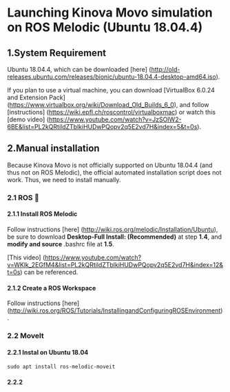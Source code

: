 # Launching Kinova Movo simulation on ROS Melodic (Ubuntu 18.04.4)


## 1.System Requirement

Ubuntu 18.04.4, which can be downloaded [here] (http://old-releases.ubuntu.com/releases/bionic/ubuntu-18.04.4-desktop-amd64.iso).

If you plan to use a virtual machine, you can download [VirtualBox 6.0.24 and Extension Pack] (https://www.virtualbox.org/wiki/Download_Old_Builds_6_0), and follow [instructions] (https://wiki.epfl.ch/roscontrol/virtualboxmac) or
watch this [demo video] (https://www.youtube.com/watch?v=JzSOIW2-6BE&list=PL2kQRtildZTblkiHUDwPQopv2q5E2vd7H&index=5&t=0s).



## 2.Manual installation

Because Kinova Movo is not officially supported on Ubuntu 18.04.4 (and thus not on ROS Melodic), the official automated installation script does not work. Thus, we need to install manually.

### 2.1 ROS 

#### 2.1.1 Install ROS Melodic

Follow instructions [here] (http://wiki.ros.org/melodic/Installation/Ubuntu), be sure to download **Desktop-Full Install: (Recommended)** at step **1.4**, and **modify and source** .bashrc file at  **1.5**.

[This video] (https://www.youtube.com/watch?v=WKlk_2EGfM4&list=PL2kQRtildZTblkiHUDwPQopv2q5E2vd7H&index=12&t=0s) can be referenced.

#### 2.1.2 Create a ROS Workspace

Follow instructions [here] (http://wiki.ros.org/ROS/Tutorials/InstallingandConfiguringROSEnvironment).


### 2.2 MoveIt

#### 2.2.1 Instal on Ubuntu 18.04
``` 
sudo apt install ros-melodic-moveit
```

#### 2.2.2 